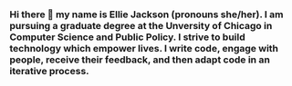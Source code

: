 ### Hi there 👋 my name is Ellie Jackson (pronouns she/her). I am pursuing a graduate degree at the Unversity of Chicago in Computer Science and Public Policy. I strive to build technology which empower lives. I write code, engage with people, receive their feedback, and then adapt code in an iterative process.
